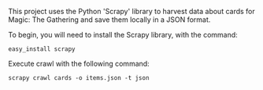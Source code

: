 This project uses the Python 'Scrapy' library to harvest data about cards for Magic: The Gathering and save them locally in a JSON format.

To begin, you will need to install the Scrapy library, with the command:

    easy_install scrapy

Execute crawl with the following command:

    scrapy crawl cards -o items.json -t json